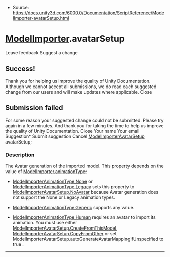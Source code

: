 * Source: https://docs.unity3d.com/6000.0/Documentation/ScriptReference/ModelImporter-avatarSetup.html

#  [ModelImporter](https://docs.unity3d.com/6000.0/Documentation/ScriptReference/ModelImporter.html).avatarSetup
Leave feedback
Suggest a change
## Success!
Thank you for helping us improve the quality of Unity Documentation. Although we cannot accept all submissions, we do read each suggested change from our users and will make updates where applicable.
Close
## Submission failed
For some reason your suggested change could not be submitted. Please <a>try again</a> in a few minutes. And thank you for taking the time to help us improve the quality of Unity Documentation.
Close
Your name Your email Suggestion* Submit suggestion
Cancel
[ModelImporterAvatarSetup](https://docs.unity3d.com/6000.0/Documentation/ScriptReference/ModelImporterAvatarSetup.html) avatarSetup; 
### Description
The Avatar generation of the imported model.
This property depends on the value of [ModelImporter.animationType](https://docs.unity3d.com/6000.0/Documentation/ScriptReference/ModelImporter-animationType.html):  
  
- [ModelImporterAnimationType.None](https://docs.unity3d.com/6000.0/Documentation/ScriptReference/ModelImporterAnimationType.None.html) or [ModelImporterAnimationType.Legacy](https://docs.unity3d.com/6000.0/Documentation/ScriptReference/ModelImporterAnimationType.Legacy.html) sets this property to [ModelImporterAvatarSetup.NoAvatar](https://docs.unity3d.com/6000.0/Documentation/ScriptReference/ModelImporterAvatarSetup.NoAvatar.html) because Avatar generation does not support the None or Legacy animation types.  
  
- [ModelImporterAnimationType.Generic](https://docs.unity3d.com/6000.0/Documentation/ScriptReference/ModelImporterAnimationType.Generic.html) supports any value.  
  
- [ModelImporterAnimationType.Human](https://docs.unity3d.com/6000.0/Documentation/ScriptReference/ModelImporterAnimationType.Human.html) requires an avatar to import its animation. You must use either [ModelImporterAvatarSetup.CreateFromThisModel](https://docs.unity3d.com/6000.0/Documentation/ScriptReference/ModelImporterAvatarSetup.CreateFromThisModel.html), [ModelImporterAvatarSetup.CopyFromOther](https://docs.unity3d.com/6000.0/Documentation/ScriptReference/ModelImporterAvatarSetup.CopyFromOther.html) or set ModelImporterAvatarSetup.autoGenerateAvatarMappingIfUnspecified to true .
* * *
